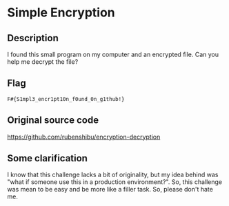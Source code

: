 # Simple Encryption

## Description

I found this small program on my computer and an encrypted file.
Can you help me decrypt the file?

## Flag

    F#{S1mpl3_encr1pt10n_f0und_0n_g1thub!}

## Original source code

https://github.com/rubenshibu/encryption-decryption

## Some clarification

I know that this challenge lacks a bit of originality, but my idea behind was "what if someone use this in a production environment?". So, this challenge was mean to be easy and be more like a filler task. So, please don't hate me.
